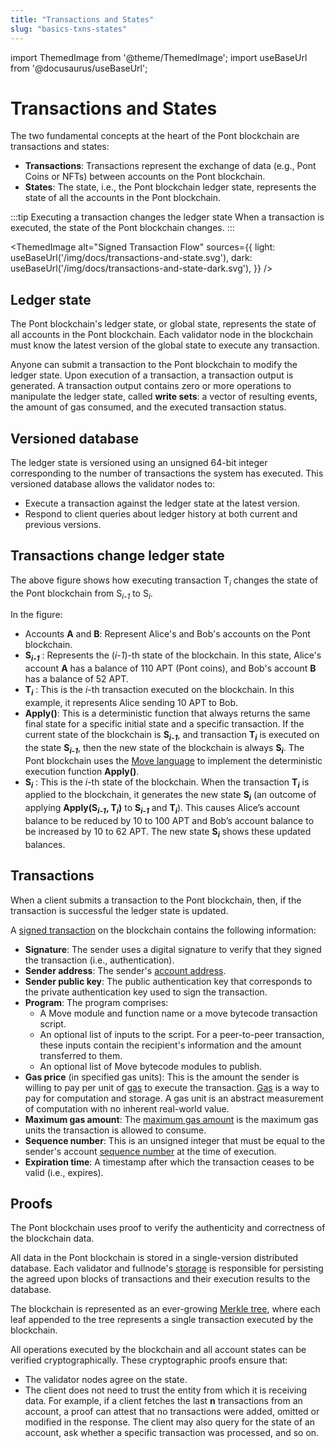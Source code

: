 ```yaml
---
title: "Transactions and States"
slug: "basics-txns-states"
---
```


import ThemedImage from '@theme/ThemedImage';
import useBaseUrl from '@docusaurus/useBaseUrl';

# Transactions and States

The two fundamental concepts at the heart of the Pont blockchain are transactions and states:

* **Transactions**: Transactions represent the exchange of data (e.g., Pont Coins or NFTs) between accounts on the Pont blockchain.
* **States**: The state, i.e., the Pont blockchain ledger state, represents the state of all the accounts in the Pont blockchain. 

:::tip Executing a transaction changes the ledger state
When a transaction is executed, the state of the Pont blockchain changes.
:::

<ThemedImage
alt="Signed Transaction Flow"
sources={{
    light: useBaseUrl('/img/docs/transactions-and-state.svg'),
    dark: useBaseUrl('/img/docs/transactions-and-state-dark.svg'),
  }}
/>

## Ledger state

The Pont blockchain's ledger state, or global state, represents the state of all accounts in the Pont blockchain. Each validator node in the blockchain must know the latest version of the global state to execute any transaction.

Anyone can submit a transaction to the Pont blockchain to modify the ledger state. Upon execution of a transaction, a transaction output is generated. A transaction output contains zero or more operations to manipulate the ledger state, called **write sets**: a vector of resulting events, the amount of gas consumed, and the executed transaction status.

## Versioned database

The ledger state is versioned using an unsigned 64-bit integer corresponding to the number of transactions the system has executed. This versioned database allows the validator nodes to:

- Execute a transaction against the ledger state at the latest version.
- Respond to client queries about ledger history at both current and previous versions.

## Transactions change ledger state

The above figure shows how executing transaction T<sub>*i*</sub> changes the state of the Pont blockchain from S<sub>*i-1*</sub> to S<sub>*i*</sub>.

In the figure:

- Accounts **A** and **B**: Represent Alice's and Bob's accounts on the Pont blockchain. 
- **S<sub>*i-1*</sub>** : Represents the (*i-1*)-th state of the blockchain. In this state, Alice's account **A** has a balance of 110 APT (Pont coins), and Bob's account **B** has a balance of 52 APT.
- **T<sub>*i*</sub>** : This is the *i*-th transaction executed on the blockchain. In this example, it represents Alice sending 10 APT to Bob.
- **Apply()**: This is a deterministic function that always returns the same final state for a specific initial state and a specific transaction. If the current state of the blockchain is **S<sub>*i-1*</sub>**, and transaction **T<sub>*i*</sub>** is executed on the state **S<sub>*i-1*</sub>**, then the new state of the blockchain is always **S<sub>*i*</sub>**. The Pont blockchain uses the [Move language](https://move-language.github.io/move/) to implement the deterministic execution function **Apply()**. 
- **S<sub>*i*</sub>** : This is the *i*-th state of the blockchain. When the transaction **T<sub>*i*</sub>** is applied to the blockchain, it generates the new state **S<sub>*i*</sub>** (an outcome of applying **Apply(S<sub>*i-1*</sub>, T<sub>*i*</sub>)** to **S<sub>*i-1*</sub>** and **T<sub>*i*</sub>**). This causes Alice’s account balance to be reduced by 10 to 100 APT and Bob’s account balance to be increased by 10 to 62 APT. The new state **S<sub>*i*</sub>** shows these updated balances.

## Transactions

When a client submits a transaction to the Pont blockchain, then, if the transaction is successful the ledger state is updated.

A [signed transaction](/guides/sign-a-transaction.md) on the blockchain contains the following information:

- **Signature**: The sender uses a digital signature to verify that they signed the transaction (i.e., authentication).
- **Sender address**: The sender's [account address](/concepts/basics-accounts#account-address).
- **Sender public key**: The public authentication key that corresponds to the private authentication key used to sign the transaction.
- **Program**: The program comprises:
  - A Move module and function name or a move bytecode transaction script.
  - An optional list of inputs to the script. For a peer-to-peer transaction, these inputs contain the recipient's information and the amount transferred to them.
  - An optional list of Move bytecode modules to publish.
- **Gas price** (in specified gas units): This is the amount the sender is willing to pay per unit of [gas](basics-gas-txn-fee.md) to execute the transaction. [Gas](basics-gas-txn-fee.md) is a way to pay for computation and storage. A gas unit is an abstract measurement of computation with no inherent real-world value.
- **Maximum gas amount**: The [maximum gas amount](/concepts/basics-gas-txn-fee#gas-and-transaction-fee-on-the-pont-blockchain) is the maximum gas units the transaction is allowed to consume.
- **Sequence number**: This is an unsigned integer that must be equal to the sender's account [sequence number](/concepts/basics-accounts#account-sequence-number) at the time of execution.
- **Expiration time**: A timestamp after which the transaction ceases to be valid (i.e., expires).

## Proofs

The Pont blockchain uses proof to verify the authenticity and correctness of the blockchain data.

All data in the Pont blockchain is stored in a single-version distributed database. Each validator and fullnode's [storage](basics-validator-nodes.md#storage) is responsible for persisting the agreed upon blocks of transactions and their execution results to the database. 

The blockchain is represented as an ever-growing [Merkle tree](/reference/glossary#merkle-trees), where each leaf appended to the tree represents a single transaction executed by the blockchain.

All operations executed by the blockchain and all account states can be verified cryptographically. These cryptographic proofs ensure that:
- The validator nodes agree on the state. 
- The client does not need to trust the entity from which it is receiving data. For example, if a client fetches the last **n** transactions from an account, a proof can attest that no transactions were added, omitted or modified in the response. The client may also query for the state of an account, ask whether a specific transaction was processed, and so on.
